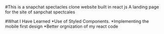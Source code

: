 #This is a snapchat spectacles clone website built in react js
A landing page for the site of sanpchat spectcales

#What I Have Learned
*Use of Styled Components.
*Implementing the mobile first design
*Better orgnization of my react code
